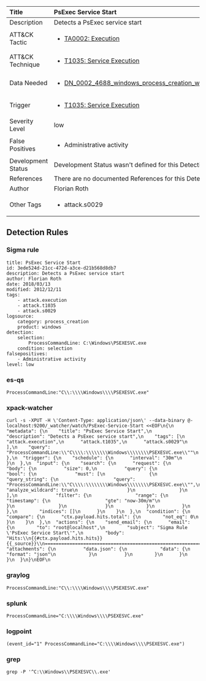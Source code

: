 | Title                | PsExec Service Start                                                                                                                                                 |
|:---------------------|:------------------------------------------------------------------------------------------------------------------------------------------------------------|
| Description          | Detects a PsExec service start                                                                                                                                           |
| ATT&amp;CK Tactic    |  <ul><li>[TA0002: Execution](https://attack.mitre.org/tactics/TA0002)</li></ul>  |
| ATT&amp;CK Technique | <ul><li>[T1035: Service Execution](https://attack.mitre.org/techniques/T1035)</li></ul>  |
| Data Needed          | <ul><li>[DN_0002_4688_windows_process_creation_with_commandline](../Data_Needed/DN_0002_4688_windows_process_creation_with_commandline.md)</li></ul>  |
| Trigger              | <ul><li>[T1035: Service Execution](../Triggers/T1035.md)</li></ul>  |
| Severity Level       | low |
| False Positives      | <ul><li>Administrative activity</li></ul>  |
| Development Status   |  Development Status wasn't defined for this Detection Rule yet  |
| References           |  There are no documented References for this Detection Rule yet  |
| Author               | Florian Roth |
| Other Tags           | <ul><li>attack.s0029</li></ul> | 

## Detection Rules

### Sigma rule

```
title: PsExec Service Start
id: 3ede524d-21cc-472d-a3ce-d21b568d8db7
description: Detects a PsExec service start
author: Florian Roth
date: 2018/03/13
modified: 2012/12/11
tags:
    - attack.execution
    - attack.t1035
    - attack.s0029
logsource:
    category: process_creation
    product: windows
detection:
    selection:
        ProcessCommandLine: C:\Windows\PSEXESVC.exe
    condition: selection
falsepositives:
    - Administrative activity
level: low

```





### es-qs
    
```
ProcessCommandLine:"C\\:\\\\Windows\\\\PSEXESVC.exe"
```


### xpack-watcher
    
```
curl -s -XPUT -H \'Content-Type: application/json\' --data-binary @- localhost:9200/_watcher/watch/PsExec-Service-Start <<EOF\n{\n  "metadata": {\n    "title": "PsExec Service Start",\n    "description": "Detects a PsExec service start",\n    "tags": [\n      "attack.execution",\n      "attack.t1035",\n      "attack.s0029"\n    ],\n    "query": "ProcessCommandLine:\\"C\\\\:\\\\\\\\Windows\\\\\\\\PSEXESVC.exe\\""\n  },\n  "trigger": {\n    "schedule": {\n      "interval": "30m"\n    }\n  },\n  "input": {\n    "search": {\n      "request": {\n        "body": {\n          "size": 0,\n          "query": {\n            "bool": {\n              "must": [\n                {\n                  "query_string": {\n                    "query": "ProcessCommandLine:\\"C\\\\:\\\\\\\\Windows\\\\\\\\PSEXESVC.exe\\"",\n                    "analyze_wildcard": true\n                  }\n                }\n              ],\n              "filter": {\n                "range": {\n                  "timestamp": {\n                    "gte": "now-30m/m"\n                  }\n                }\n              }\n            }\n          }\n        },\n        "indices": []\n      }\n    }\n  },\n  "condition": {\n    "compare": {\n      "ctx.payload.hits.total": {\n        "not_eq": 0\n      }\n    }\n  },\n  "actions": {\n    "send_email": {\n      "email": {\n        "to": "root@localhost",\n        "subject": "Sigma Rule \'PsExec Service Start\'",\n        "body": "Hits:\\n{{#ctx.payload.hits.hits}}{{_source}}\\n================================================================================\\n{{/ctx.payload.hits.hits}}",\n        "attachments": {\n          "data.json": {\n            "data": {\n              "format": "json"\n            }\n          }\n        }\n      }\n    }\n  }\n}\nEOF\n
```


### graylog
    
```
ProcessCommandLine:"C\\:\\\\Windows\\\\PSEXESVC.exe"
```


### splunk
    
```
ProcessCommandLine="C:\\\\Windows\\\\PSEXESVC.exe"
```


### logpoint
    
```
(event_id="1" ProcessCommandLine="C:\\\\Windows\\\\PSEXESVC.exe")
```


### grep
    
```
grep -P '^C:\\Windows\\PSEXESVC\\.exe'
```



